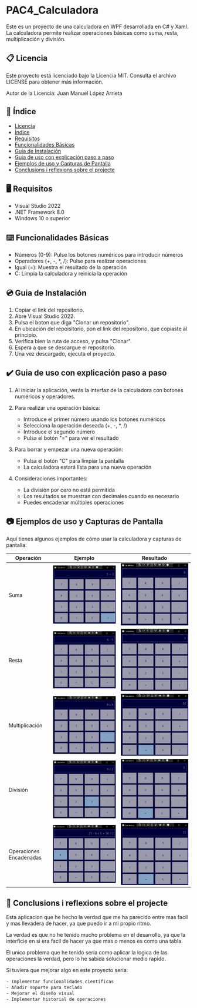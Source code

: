 # PAC4_Calculadora

Este es un proyecto de una calculadora en WPF desarrollada en C# y Xaml. La calculadora permite realizar operaciones básicas como suma, resta, multiplicación y división.

## 📋 Licencia

Este proyecto está licenciado bajo la Licencia MIT. Consulta el archivo LICENSE para obtener más información.

Autor de la Licencia: Juan Manuel López Arrieta

## 📝 Índice

- [Licencia](#-licencia)
- [Índice](#-índice)
- [Requisitos](#️-requisitos)
- [Funcionalidades Básicas](#️-funcionalidades-básicas)
- [Guia de Instalación](#-guia-de-instalación)
- [Guia de uso con explicación paso a paso](-#guia-de-uso-con-explicación-paso-a-paso)
- [Ejemplos de uso y Capturas de Pantalla](-#ejemplos-de-uso-y-capturas-de-pantalla)
- [Conclusions i reflexions sobre el projecte](-#conclusions-i-reflexions-sobre-el-projecte)

## 🖥️ Requisitos

- Visual Studio 2022
- .NET Framework 8.0
- Windows 10 o superior

## ⌨️ Funcionalidades Básicas

- Números (0-9): Pulse los botones numéricos para introducir números
- Operadores (+, -, *, /): Pulse para realizar operaciones
- Igual (=): Muestra el resultado de la operación
- C: Limpia la calculadora y reinicia la operación

## 💿 Guia de Instalación

1. Copiar el link del repositorio.
2. Abre Visual Studio 2022.
3. Pulsa el boton que diga "Clonar un repositorio".
4. En ubicación del repoisitorio, pon el link del repositorio, que copiaste al principio.
5. Verifica bien la ruta de acceso, y pulsa "Clonar".
6. Espera a que se descargue el repositorio.
7. Una vez descargado, ejecuta el proyecto.

## ✔️ Guia de uso con explicación paso a paso

1. Al iniciar la aplicación, verás la interfaz de la calculadora con botones numéricos y operadores.

2. Para realizar una operación básica:
   - Introduce el primer número usando los botones numéricos
   - Selecciona la operación deseada (+, -, *, /)
   - Introduce el segundo número
   - Pulsa el botón "=" para ver el resultado

3. Para borrar y empezar una nueva operación:
   - Pulsa el botón "C" para limpiar la pantalla
   - La calculadora estará lista para una nueva operación

4. Consideraciones importantes:
   - La división por cero no está permitida
   - Los resultados se muestran con decimales cuando es necesario
   - Puedes encadenar múltiples operaciones

## 📷 Ejemplos de uso y Capturas de Pantalla

Aquí tienes algunos ejemplos de cómo usar la calculadora y capturas de pantalla:

| Operación | Ejemplo | Resultado|
|-----------|---------|---------|
| Suma | ![Captura de pantalla de la calculadora](/media/img/suma_calc.png)|![Captura de pantalla de la calculadora](/media/img/result_suma_calc.png)|
| Resta |![Captura de pantalla de la calculadora](/media/img/resta_calc.png)|![Captura de pantalla de la calculadora](/media/img/result_resta_calc.png)|
| Multiplicación | ![Captura de pantalla de la calculadora](/media/img/multi_calc.png)|![Captura de pantalla de la calculadora](/media/img/multi_result_calc.png)|
| División | ![Captura de pantalla de la calculadora](/media/img/div_calc.png)|![Captura de pantalla de la calculadora](/media/img/result_div_calc.png)|
| Operaciones Encadenadas | ![Captura de pantalla de la calculadora](/media/img/foto_calc.png)|![Captura de pantalla de la calculadora](/media/img/oper_result_calc.png)|

## 🤔 Conclusions i reflexions sobre el projecte

Esta aplicacion que he hecho la verdad que me ha parecido entre mas facil y mas llevadera de hacer, ya que puedo ir a mi propio ritmo.

La verdad es que no he tenido mucho problema en el desarrollo, ya que la interficie en si era facil de hacer ya que mas o menos es como una tabla.

El unico problema que he tenido seria como aplicar la logica de las operaciones la verdad, pero lo he sabida solucionar medio rapido.

Si tuviera que mejorar algo en este proyecto seria:

    - Implementar funcionalidades científicas
    - Añadir soporte para teclado
    - Mejorar el diseño visual
    - Implementar historial de operaciones
